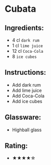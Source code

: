 # Cubata

## Ingredients:
- 4 cl `dark rum`
- 1 cl `lime juice`
- 12 cl `Coca-Cola`
- 8 `ice cubes`

## Instructions:
- Add dark rum
- Add lime juice
- Add Coca-Cola
- Add ice cubes

## Glassware:
- Highball glass

## Rating:
- ★★★★☆